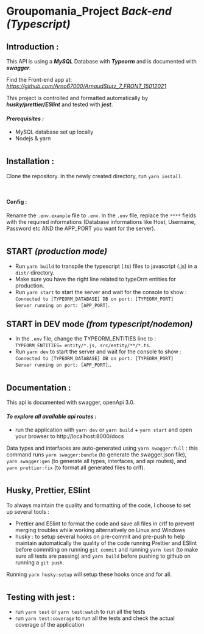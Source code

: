 # **Groupomania_Project** _Back-end (Typescript)_

## **Introduction :**

This API is using a **_MySQL_** Database with **_Typeorm_** and is documented with **_swagger_**.

Find the Front-end app at: *https://github.com/Arno67000/ArnaudStutz_7_FRONT_15012021*

This project is controlled and formatted automatically by **_husky/prettier/ESlint_** and tested with **_jest_**.

#### _Prerequisites :_

-   MySQL database set up locally
-   Nodejs & yarn

#

## **Installation :**

Clone the repository.
In the newly created directory, run `yarn install`.

<br />

#### **Config :**

Rename the `.env.example` file to `.env`.
In the `.env` file, replace the `****` fields with the required informations (Database informations like Host, Username, Password etc AND the APP_PORT you want for the server).

#

## **START** _(production mode)_

-   Run `yarn build` to transpile the typescript (.ts) files to javascript (.js) in a `dist/` directory.
-   Make sure you have the right line related to typeOrm entities for production.
-   Run `yarn start` to start the server and wait for the console to show : <br /> `Connected to [TYPEORM_DATABASE] DB on port: [TYPEORM_PORT]` <br /> `Server running on port: [APP_PORT]`.

## **START in DEV mode** _(from typescript/nodemon)_

-   In the `.env` file, change the TYPEORM_ENTITIES line to : <br /> `TYPEORM_ENTITIES= entity/*.js, src/entity/**/*.ts`.
-   Run `yarn dev` to start the server and wait for the console to show : <br /> `Connected to [TYPEORM_DATABASE] DB on port: [TYPEORM_PORT]` <br /> `Server running on port: [APP_PORT]`..

#

## **Documentation :**

This api is documented with swagger, openApi 3.0.

#### _To explore all available api routes :_

-   run the application with `yarn dev` or `yarn build` + `yarn start` and open your browser to http://localhost:8000/docs

Data types and interfaces are auto-generated using `yarn swagger:full` :
this command runs `yarn swagger:bundle` (to generate the swagger.json file), `yarn swagger:gen` (to generate all types, interfaces, and api routes), and `yarn prettier:fix` (to format all generated files to crlf).

#

## **Husky, Prettier, ESlint**

To always maintain the quality and formatting of the code, I choose to set up several tools :

-   Prettier and ESlint to format the code and save all files in crlf to prevent merging troubles while working alternatively on Linux and Windows
-   husky : to setup several hooks on pre-commit and pre-push to help maintain automatically the quality of the code running Prettier and ESlint before commiting on running `git commit` and running `yarn test` (to make sure all tests are passing) and `yarn build` before pushing to github on running a `git push`.

Running `yarn husky:setup` will setup these hooks once and for all.

#

## **Testing with jest :**

-   run `yarn test` or `yarn test:watch` to run all the tests
-   run `yarn test:coverage` to run all the tests and check the actual coverage of the application

#
